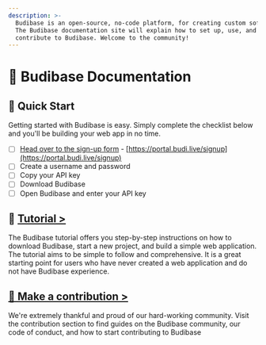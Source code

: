 ```yaml
---
description: >-
  Budibase is an open-source, no-code platform, for creating custom software.
  The Budibase documentation site will explain how to set up, use, and
  contribute to Budibase. Welcome to the community!
---
```


# 👋 Budibase Documentation

## 🌠 Quick Start

Getting started with Budibase is easy. Simply complete the checklist below and you'll be building your web app in no time.

* [ ] [Head over to the sign-up form](https://portal.budi.live/signup) - [https://portal.budi.live/signup](https://portal.budi.live/signup)
* [ ] Create a username and password
* [ ] Copy your API key
* [ ] Download Budibase
* [ ] Open Budibase and enter your API key

## 📘 [**Tutorial &gt;**](tutorial/1.-download.md) 

The Budibase tutorial offers you step-by-step instructions on how to download Budibase, start a new project, and build a simple web application. The tutorial aims to be simple to follow and comprehensive. It is a great starting point for users who have never created a web application and do not have Budibase experience.

## [👐 Make a contribution &gt;](contributions/contributing-to-budibase.md)

We're extremely thankful and proud of our hard-working community. Visit the contribution section to find guides on the Budibase community, our code of conduct, and how to start contributing to Budibase

